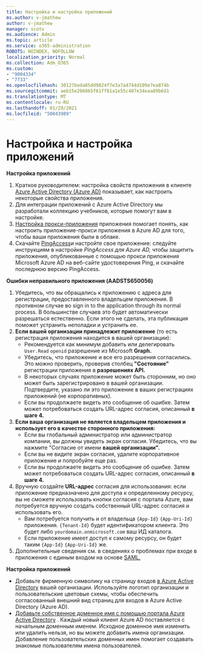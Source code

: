 ```yaml
---
title: Настройка и настройка приложений
ms.author: v-jmathew
author: v-jmathew
manager: scotv
ms.audience: Admin
ms.topic: article
ms.service: o365-administration
ROBOTS: NOINDEX, NOFOLLOW
localization_priority: Normal
ms.collection: Adm_O365
ms.custom:
- "9004334"
- "7733"
ms.openlocfilehash: 30127beda85dd9824f7e3a7a4744d109e7ea874b
ms.sourcegitcommit: aeb15e206865f61ff61a1e55c407e34eaa89b6d1
ms.translationtype: MT
ms.contentlocale: ru-RU
ms.lasthandoff: 01/29/2021
ms.locfileid: "50043989"
---
```

# <a name="configure-and-customize-applications"></a>Настройка и настройка приложений

**Настройка приложений**

1. Краткое руководителем: настройка свойств приложения в клиенте [Azure Active Directory (Azure AD)](https://docs.microsoft.com/azure/active-directory/manage-apps/add-application-portal-configure) показывает, как настроить некоторые свойства приложения.
2. Для интеграции приложений с Azure Active Directory [](https://docs.microsoft.com/azure/active-directory/saas-apps/tutorial-list) мы разработали коллекцию учебников, которые помогут вам в настройке.
3. [Настройка прокси-приложения](https://docs.microsoft.com/azure/active-directory/manage-apps/application-proxy-config-how-to) приложения помогает понять, как настроить приложение-прокси приложения в Azure AD для того, чтобы ваши приложения были в облаке.
4. Скачайте [PingAccess](https://docs.microsoft.com/azure/active-directory/manage-apps/application-proxy-ping-access-publishing-guide#download-pingaccess-and-configure-your-application)и настройте свое приложение: следуйте инструкциям в настройке *PingAccess для Azure AD,* чтобы защитить приложения, опубликованные с помощью прокси приложения Microsoft Azure AD на веб-сайте удостоверения Ping, и скачайте последнюю версию PingAccess.

**Ошибки неправильного приложения (AADSTS650056)**

1. Убедитесь, что вы обращались к приложению с адреса для регистрации, предоставленного владельцем приложения. В противном случае во sign in to the application through its normal process. В большинстве случаев это будет автоматически разрешаться естественно. Если этого не сделать, эта публикация поможет устранить неполадки и устранить ее.
2. **Если вашей организации принадлежит приложение** (то есть регистрация приложения находится в вашей организации):
    - Рекомендуется как минимум добавить или делегировать `User.Read` `openid` разрешение из Microsoft **Graph.**
    - Убедитесь, что приложение и все его разрешения согласились. Это можно проверить, проверив столбец **"Состояние"** регистрации приложения в **разрешениях API.**
    - В некоторых случаях приложение может быть сторонним, но оно может быть зарегистрировано в вашей организации. Подтвердите, указано ли это приложение в ваших регистрациях приложений (не корпоративных).
    - Если вы продолжаете видеть это сообщение об ошибке. Затем может потребоваться создать URL-адрес согласия, описанный **в шаге 4.**
3. **Если ваша организация не является владельцем приложения и использует его в качестве сторонного приложения:**
    - Если вы глобальный администратор или администратор компании, вы должны увидеть экран согласия. Убедитесь, что вы нажмите "Согласие от имени **вашей организации".**
    - Если вы не видите экран согласия, удалите корпоративное приложение и попробуйте еще раз.
    - Если вы продолжаете видеть это сообщение об ошибке. Затем может потребоваться создать URL-адрес согласия, описанный **в шаге 4.**
4. Вручную создайте **URL-адрес** согласия для использования: если приложение предназначено для доступа к определенному ресурсу, вы не сможете использовать кнопки согласия с портала Azure, вам потребуется вручную создать собственный URL-адрес согласия и использовать его.
    - Вам потребуется получить и от владельца `{App-Id}` `{App-Uri-Id}` приложения. `{Tenant-Id}` будет идентификатором клиента. Это будет либо `yourdomain.onmicrosoft.com` ваш ИД каталога.
    - Если приложение имеет доступ к самому ресурсу, он будет таким `{App-Id}` `{App-Uri-Id}` же.
5. Дополнительные сведения см. в сведениях о проблемах при входе в приложения с единым входом на основе [SAML.](https://docs.microsoft.com/azure/active-directory/manage-apps/application-sign-in-problem-federated-sso-gallery#misconfigured-application)

**Настройка приложений**

- Добавьте фирменную символику на страницу входов [в Azure Active Directory](https://docs.microsoft.com/azure/active-directory/fundamentals/customize-branding) вашей организации. Используйте логотип организации и пользовательские цветовые схемы, чтобы обеспечить согласованный внешний вид страниц для входов в Azure Active Directory (Azure AD).
- [Добавьте собственное доменное имя с помощью портала Azure Active Directory](https://docs.microsoft.com/azure/active-directory/fundamentals/add-custom-domain) . Каждый новый клиент Azure AD поставляется с начальным доменным именем. Исходное доменное имя изменить или удалить нельзя, но вы можете добавить имена организации. Добавление пользовательских доменных имен помогает создавать знакомые пользователям имена пользователей.
